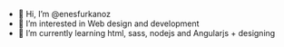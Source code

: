 - 👋 Hi, I’m @enesfurkanoz
- 👀 I’m interested in Web design and development
- 🌱 I’m currently learning html, sass, nodejs and Angularjs + designing


<!---
enesfurkanoz/enesfurkanoz is a ✨ special ✨ repository because its `README.md` (this file) appears on your GitHub profile.
You can click the Preview link to take a look at your changes.
--->
